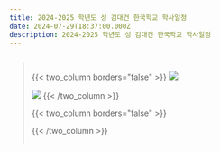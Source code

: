 ```yaml
---
title: 2024-2025 학년도 성 김대건 한국학교 학사일정
date: 2024-07-29T18:37:00.000Z
description: 2024-2025 학년도 성 김대건 한국학교 학사일정
---
```

![]()

> ![]()
>
>
> {{< two_column borders="false" >}}
> ![](/img/학사일정1.png)
> <!-- split -->
>
>
> ![](/img/학사일정2.png)
> {{< /two_column >}}
>
>
> {{< two_column borders="false" >}}
>
> <!-- split -->
>
> {{< /two_column >}}
>
> ![]()
